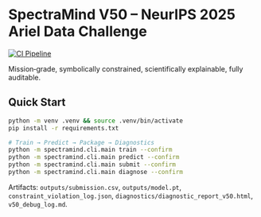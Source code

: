 # SpectraMind V50 – NeurIPS 2025 Ariel Data Challenge

[![CI Pipeline](https://github.com/bartytime4life/SpectraMind/actions/workflows/ci_pipeline.yml/badge.svg)](https://github.com/bartytime4life/SpectraMind/actions/workflows/ci_pipeline.yml)

Mission‑grade, symbolically constrained, scientifically explainable, fully auditable.

## Quick Start
```bash
python -m venv .venv && source .venv/bin/activate
pip install -r requirements.txt

# Train → Predict → Package → Diagnostics
python -m spectramind.cli.main train --confirm
python -m spectramind.cli.main predict --confirm
python -m spectramind.cli.main submit --confirm
python -m spectramind.cli.main diagnose --confirm
```

Artifacts: `outputs/submission.csv`, `outputs/model.pt`, `constraint_violation_log.json`, `diagnostics/diagnostic_report_v50.html`, `v50_debug_log.md`.

